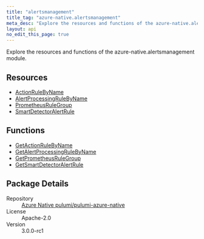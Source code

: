 ```yaml
---
title: "alertsmanagement"
title_tag: "azure-native.alertsmanagement"
meta_desc: "Explore the resources and functions of the azure-native.alertsmanagement module."
layout: api
no_edit_this_page: true
---
```


<!-- WARNING: this file was generated by Pulumi Docs Generator. -->
<!-- Do not edit by hand unless you're certain you know what you are doing! -->

Explore the resources and functions of the azure-native.alertsmanagement module.

<h2 id="resources">Resources</h2>
<ul class="api">
    <li><a href="actionrulebyname/" title="ActionRuleByName">ActionRuleByName</a></li>
    <li><a href="alertprocessingrulebyname/" title="AlertProcessingRuleByName">AlertProcessingRuleByName</a></li>
    <li><a href="prometheusrulegroup/" title="PrometheusRuleGroup">PrometheusRuleGroup</a></li>
    <li><a href="smartdetectoralertrule/" title="SmartDetectorAlertRule">SmartDetectorAlertRule</a></li>
</ul>

<h2 id="functions">Functions</h2>
<ul class="api">
    <li><a href="getactionrulebyname/" title="GetActionRuleByName">GetActionRuleByName</a></li>
    <li><a href="getalertprocessingrulebyname/" title="GetAlertProcessingRuleByName">GetAlertProcessingRuleByName</a></li>
    <li><a href="getprometheusrulegroup/" title="GetPrometheusRuleGroup">GetPrometheusRuleGroup</a></li>
    <li><a href="getsmartdetectoralertrule/" title="GetSmartDetectorAlertRule">GetSmartDetectorAlertRule</a></li>
</ul>

<h2 id="package-details">Package Details</h2>
<dl class="package-details">
	<dt>Repository</dt>
	<dd><a href="https://github.com/pulumi/pulumi-azure-native">Azure Native pulumi/pulumi-azure-native</a></dd>
	<dt>License</dt>
	<dd>Apache-2.0</dd>
	<dt>Version</dt>
	<dd>3.0.0-rc1</dd>
</dl>

